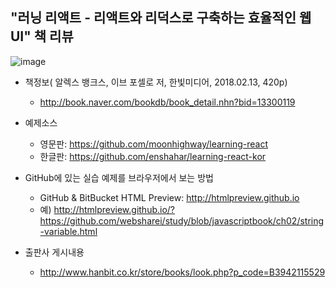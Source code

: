 ## "러닝 리액트 - 리액트와 리덕스로 구축하는 효율적인 웹 UI" 책 리뷰
![image](https://user-images.githubusercontent.com/10431663/39243777-9dd16e80-48c9-11e8-8654-10376ba784ea.png)
* 책정보( 알렉스 뱅크스, 이브 포셀로 저, 한빛미디어, 2018.02.13, 420p)<br>
	- http://book.naver.com/bookdb/book_detail.nhn?bid=13300119

* 예제소스<br>
	- 영문판: https://github.com/moonhighway/learning-react
	- 한글판: https://github.com/enshahar/learning-react-kor

* GitHub에 있는 실습 예제를 브라우저에서 보는 방법<br>
	- GitHub & BitBucket HTML Preview: http://htmlpreview.github.io<br>
	- 예) http://htmlpreview.github.io/?https://github.com/websharei/study/blob/javascriptbook/ch02/string-variable.html

* 출판사 게시내용<br>
	- http://www.hanbit.co.kr/store/books/look.php?p_code=B3942115529
